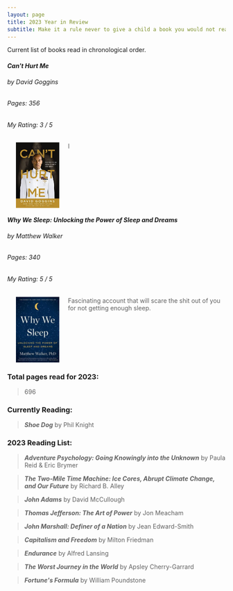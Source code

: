 ```yaml
---
layout: page
title: 2023 Year in Review
subtitle: Make it a rule never to give a child a book you would not read yourself. - George Bernard Shaw
---
```

Current list of books read in chronological order.

#### *Can't Hurt Me*
###### by David Goggins
###### Pages: 356
###### My Rating: 3 / 5

[<img align="left" hspace="20" src="https://github.com/johnschwenck/johnschwenck.github.io/blob/master/book_lists_and_reviews/book_images/goggins.jpg?raw=true" alt="goggins" width="100"/>](https://github.com/johnschwenck/johnschwenck.github.io/blob/master/book_lists_and_reviews/book_images/goggins.jpg?raw=true)

> I

<br clear="left"/>

#### *Why We Sleep: Unlocking the Power of Sleep and Dreams*
###### by Matthew Walker
###### Pages: 340
###### My Rating: 5 / 5

[<img align="left" hspace="20" src="https://github.com/johnschwenck/johnschwenck.github.io/blob/master/book_lists_and_reviews/book_images/sleep.jpg?raw=true" alt="sleep" width="100"/>](https://github.com/johnschwenck/johnschwenck.github.io/blob/master/book_lists_and_reviews/book_images/sleep.jpg?raw=true)

> Fascinating account that will scare the shit out of you for not getting enough sleep.

<br clear="left"/>

### Total pages read for 2023: 

> 696

### Currently Reading:

> ***Shoe Dog*** by Phil Knight

### 2023 Reading List:

> ***Adventure Psychology: Going Knowingly into the Unknown*** by Paula Reid & Eric Brymer

> ***The Two-Mile Time Machine: Ice Cores, Abrupt Climate Change, and Our Future*** by Richard B. Alley

> ***John Adams*** by David McCullough

> ***Thomas Jefferson: The Art of Power*** by Jon Meacham

> ***John Marshall: Definer of a Nation*** by Jean Edward-Smith

> ***Capitalism and Freedom*** by Milton Friedman

> ***Endurance*** by Alfred Lansing

> ***The Worst Journey in the World*** by Apsley Cherry-Garrard

> ***Fortune's Formula*** by William Poundstone

<br clear="left"/>